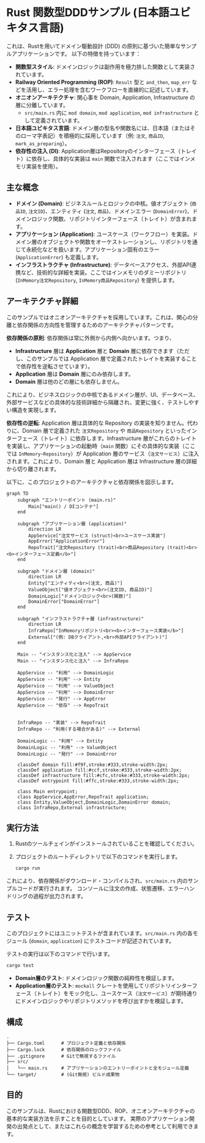 # Rust 関数型DDDサンプル (日本語ユビキタス言語)

これは、Rustを用いてドメイン駆動設計 (DDD) の原則に基づいた簡単なサンプルアプリケーションです。
以下の特徴を持っています：

*   **関数型スタイル**: ドメインロジックは副作用を極力排した関数として実装されています。
*   **Railway Oriented Programming (ROP)**: `Result` 型と `and_then`, `map_err` などを活用し、エラー処理を含むワークフローを直線的に記述しています。
*   **オニオンアーキテクチャ**: 関心事を Domain, Application, Infrastructure の層に分離しています。
    *   `src/main.rs` 内に `mod domain`, `mod application`, `mod infrastructure` として定義されています。
*   **日本語ユビキタス言語**: ドメイン層の型名や関数名には、日本語（またはそのローマ字表記）を積極的に採用しています（例: `注文`, `商品ID`, `mark_as_preparing`）。
*   **依存性の注入 (DI)**: Application層はRepositoryのインターフェース（トレイト）に依存し、具体的な実装は `main` 関数で注入されます（ここではインメモリ実装を使用）。

## 主な概念

*   **ドメイン (Domain)**: ビジネスルールとロジックの中核。値オブジェクト (`商品ID`, `注文ID`)、エンティティ (`注文`, `商品`)、ドメインエラー (`DomainError`)、ドメインロジック関数、リポジトリインターフェース（トレイト）が含まれます。
*   **アプリケーション (Application)**: ユースケース（ワークフロー）を実装。ドメイン層のオブジェクトや関数をオーケストレーションし、リポジトリを通じて永続化などを扱います。アプリケーション固有のエラー (`ApplicationError`) も定義します。
*   **インフラストラクチャ (Infrastructure)**: データベースアクセス、外部API連携など、技術的な詳細を実装。ここではインメモリのダミーリポジトリ (`InMemory注文Repository`, `InMemory商品Repository`) を提供します。

## アーキテクチャ詳細

このサンプルではオニオンアーキテクチャを採用しています。これは、関心の分離と依存関係の方向性を管理するためのアーキテクチャパターンです。

**依存関係の原則**: 依存関係は常に外側から内側へ向かいます。つまり、

*   **Infrastructure** 層は **Application** 層と **Domain** 層に依存できます（ただし、このサンプルでは Application 層で定義されたトレイトを実装することで依存性を逆転させています）。
*   **Application** 層は **Domain** 層にのみ依存します。
*   **Domain** 層は他のどの層にも依存しません。

これにより、ビジネスロジックの中核であるドメイン層が、UI、データベース、外部サービスなどの具体的な技術詳細から隔離され、変更に強く、テストしやすい構造を実現します。

**依存性の逆転**: Application 層は具体的な Repository の実装を知りません。代わりに、Domain 層で定義された `注文Repository` や `商品Repository` といったインターフェース（トレイト）に依存します。Infrastructure 層がこれらのトレイトを実装し、アプリケーションの起動時（`main` 関数）にその具体的な実装（ここでは `InMemory~Repository`）が Application 層のサービス（`注文サービス`）に注入されます。これにより、Domain 層と Application 層は Infrastructure 層の詳細から切り離されます。

以下に、このプロジェクトのアーキテクチャと依存関係を図示します。

```mermaid
graph TD
    subgraph "エントリーポイント (main.rs)"
        Main["main() / DIコンテナ"]
    end

    subgraph "アプリケーション層 (application)"
        direction LR
        AppService["注文サービス (struct)<br>ユースケース実装"]
        AppError["ApplicationError"]
        RepoTrait["注文Repository (trait)<br>商品Repository (trait)<br><b>インターフェース定義</b>"]
    end

    subgraph "ドメイン層 (domain)"
        direction LR
        Entity["エンティティ<br>(注文, 商品)"]
        ValueObject["値オブジェクト<br>(注文ID, 商品ID)"]
        DomainLogic["ドメインロジック<br>(関数)"]
        DomainError["DomainError"]
    end

    subgraph "インフラストラクチャ層 (infrastructure)"
        direction LR
        InfraRepo["InMemoryリポジトリ<br><b>インターフェース実装</b>"]
        External["(例: DBクライアント,<br>外部APIクライアント)"]
    end

    Main -- "インスタンス化と注入" --> AppService
    Main -- "インスタンス化と注入" --> InfraRepo

    AppService -- "利用" --> DomainLogic
    AppService -- "利用" --> Entity
    AppService -- "利用" --> ValueObject
    AppService -- "利用" --> DomainError
    AppService -- "発行" --> AppError
    AppService -- "依存" --> RepoTrait


    InfraRepo -- "実装" --> RepoTrait
    InfraRepo -- "利用(する場合がある)" --> External

    DomainLogic -- "利用" --> Entity
    DomainLogic -- "利用" --> ValueObject
    DomainLogic -- "発行" --> DomainError

    classDef domain fill:#f9f,stroke:#333,stroke-width:2px;
    classDef application fill:#ccf,stroke:#333,stroke-width:2px;
    classDef infrastructure fill:#cfc,stroke:#333,stroke-width:2px;
    classDef entrypoint fill:#ffc,stroke:#333,stroke-width:2px;

    class Main entrypoint;
    class AppService,AppError,RepoTrait application;
    class Entity,ValueObject,DomainLogic,DomainError domain;
    class InfraRepo,External infrastructure;
```

## 実行方法

1.  Rustのツールチェインがインストールされていることを確認してください。
2.  プロジェクトのルートディレクトリで以下のコマンドを実行します。

    ```bash
    cargo run
    ```

これにより、依存関係がダウンロード・コンパイルされ、`src/main.rs` 内のサンプルコードが実行されます。
コンソールに注文の作成、状態遷移、エラーハンドリングの過程が出力されます。

## テスト

このプロジェクトにはユニットテストが含まれています。`src/main.rs` 内の各モジュール (`domain`, `application`) にテストコードが記述されています。

テストの実行は以下のコマンドで行います。

```bash
cargo test
```

*   **Domain層のテスト**: ドメインロジック関数の純粋性を検証します。
*   **Application層のテスト**: `mockall` クレートを使用してリポジトリインターフェース（トレイト）をモック化し、ユースケース（`注文サービス`）が期待通りにドメインロジックやリポジトリメソッドを呼び出すかを検証します。

## 構成

```
.
├── Cargo.toml      # プロジェクト定義と依存関係
├── Cargo.lock      # 依存関係のロックファイル
├── .gitignore      # Gitで無視するファイル
├── src/
│   └── main.rs     # アプリケーションのエントリーポイントと全モジュール定義
└── target/         # (Git無視) ビルド成果物
```

## 目的

このサンプルは、Rustにおける関数型DDD、ROP、オニオンアーキテクチャの基本的な実装方法を示すことを目的としています。
実際のアプリケーション開発の出発点として、またはこれらの概念を学習するための参考として利用できます。 